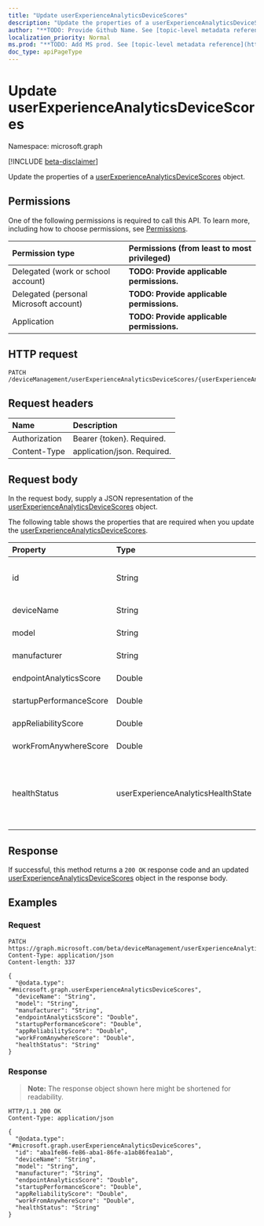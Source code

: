 ```yaml
---
title: "Update userExperienceAnalyticsDeviceScores"
description: "Update the properties of a userExperienceAnalyticsDeviceScores object."
author: "**TODO: Provide Github Name. See [topic-level metadata reference](https://msgo.azurewebsites.net/add/document/guidelines/metadata.html#topic-level-metadata)**"
localization_priority: Normal
ms.prod: "**TODO: Add MS prod. See [topic-level metadata reference](https://msgo.azurewebsites.net/add/document/guidelines/metadata.html#topic-level-metadata)**"
doc_type: apiPageType
---
```


# Update userExperienceAnalyticsDeviceScores
Namespace: microsoft.graph

[!INCLUDE [beta-disclaimer](../../includes/beta-disclaimer.md)]

Update the properties of a [userExperienceAnalyticsDeviceScores](../resources/intune-userexperienceanalyticsdevicescores.md) object.

## Permissions
One of the following permissions is required to call this API. To learn more, including how to choose permissions, see [Permissions](/graph/permissions-reference).

|Permission type|Permissions (from least to most privileged)|
|:---|:---|
|Delegated (work or school account)|**TODO: Provide applicable permissions.**|
|Delegated (personal Microsoft account)|**TODO: Provide applicable permissions.**|
|Application|**TODO: Provide applicable permissions.**|

## HTTP request

<!-- {
  "blockType": "ignored"
}
-->
``` http
PATCH /deviceManagement/userExperienceAnalyticsDeviceScores/{userExperienceAnalyticsDeviceScoresId}
```

## Request headers
|Name|Description|
|:---|:---|
|Authorization|Bearer {token}. Required.|
|Content-Type|application/json. Required.|

## Request body
In the request body, supply a JSON representation of the [userExperienceAnalyticsDeviceScores](../resources/intune-userexperienceanalyticsdevicescores.md) object.

The following table shows the properties that are required when you update the [userExperienceAnalyticsDeviceScores](../resources/intune-userexperienceanalyticsdevicescores.md).

|Property|Type|Description|
|:---|:---|:---|
|id|String|**TODO: Add Description** Inherited from [entity](../resources/entity.md)|
|deviceName|String|**TODO: Add Description**|
|model|String|**TODO: Add Description**|
|manufacturer|String|**TODO: Add Description**|
|endpointAnalyticsScore|Double|**TODO: Add Description**|
|startupPerformanceScore|Double|**TODO: Add Description**|
|appReliabilityScore|Double|**TODO: Add Description**|
|workFromAnywhereScore|Double|**TODO: Add Description**|
|healthStatus|userExperienceAnalyticsHealthState|**TODO: Add Description**. Possible values are: `unknown`, `insufficientData`, `needsAttention`, `meetingGoals`.|



## Response

If successful, this method returns a `200 OK` response code and an updated [userExperienceAnalyticsDeviceScores](../resources/intune-userexperienceanalyticsdevicescores.md) object in the response body.

## Examples

### Request
<!-- {
  "blockType": "request",
  "name": "update_userexperienceanalyticsdevicescores"
}
-->
``` http
PATCH https://graph.microsoft.com/beta/deviceManagement/userExperienceAnalyticsDeviceScores/{userExperienceAnalyticsDeviceScoresId}
Content-Type: application/json
Content-length: 337

{
  "@odata.type": "#microsoft.graph.userExperienceAnalyticsDeviceScores",
  "deviceName": "String",
  "model": "String",
  "manufacturer": "String",
  "endpointAnalyticsScore": "Double",
  "startupPerformanceScore": "Double",
  "appReliabilityScore": "Double",
  "workFromAnywhereScore": "Double",
  "healthStatus": "String"
}
```


### Response
>**Note:** The response object shown here might be shortened for readability.
<!-- {
  "blockType": "response",
  "truncated": true
}
-->
``` http
HTTP/1.1 200 OK
Content-Type: application/json

{
  "@odata.type": "#microsoft.graph.userExperienceAnalyticsDeviceScores",
  "id": "aba1fe86-fe86-aba1-86fe-a1ab86fea1ab",
  "deviceName": "String",
  "model": "String",
  "manufacturer": "String",
  "endpointAnalyticsScore": "Double",
  "startupPerformanceScore": "Double",
  "appReliabilityScore": "Double",
  "workFromAnywhereScore": "Double",
  "healthStatus": "String"
}
```

